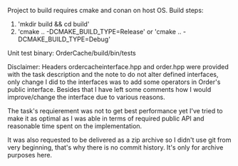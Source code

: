 Project to build requires cmake and conan on host OS.
Build steps:
1. 'mkdir build && cd build'
2. 'cmake .. -DCMAKE_BUILD_TYPE=Release' or 'cmake .. -DCMAKE_BUILD_TYPE=Debug'

Unit test binary: OrderCache/build/bin/tests

Disclaimer:
Headers ordercacheinterface.hpp and order.hpp were provided with the task description and the note to do not alter defined interfaces, only change I did to the interfaces was to add some operators in Order's public interface. Besides that I have left some comments how I would improve/change the interface due to various reasons.

The task's requierement was not to get best performance yet I've tried to make it as optimal as I was able in terms of required public API and reasonable time spent on the implementation.

It was also requested to be delivered as a zip archive so I didn't use git from very beginning, that's why there is no
commit history. It's only for archive purposes here.

